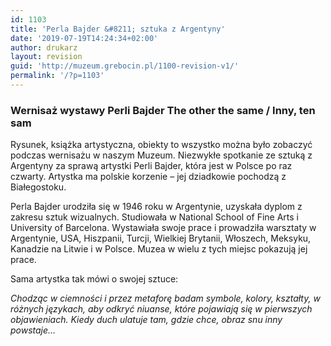 ```yaml
---
id: 1103
title: 'Perla Bajder &#8211; sztuka z Argentyny'
date: '2019-07-19T14:24:34+02:00'
author: drukarz
layout: revision
guid: 'http://muzeum.grebocin.pl/1100-revision-v1/'
permalink: '/?p=1103'
---
```


### Wernisaż wystawy Perli Bajder The other the same / Inny, ten sam

Rysunek, książka artystyczna, obiekty to wszystko można było zobaczyć podczas wernisażu w naszym Muzeum. Niezwykłe spotkanie ze sztuką z Argentyny za sprawą artystki Perli Bajder, która jest w Polsce po raz czwarty. Artystka ma polskie korzenie – jej dziadkowie pochodzą z Białegostoku.

Perla Bajder urodziła się w 1946 roku w Argentynie, uzyskała dyplom z zakresu sztuk wizualnych. Studiowała w National School of Fine Arts i University of Barcelona. Wystawiała swoje prace i prowadziła warsztaty w Argentynie, USA, Hiszpanii, Turcji, Wielkiej Brytanii, Włoszech, Meksyku, Kanadzie na Litwie i w Polsce. Muzea w wielu z tych miejsc pokazują jej prace.

Sama artystka tak mówi o swojej sztuce:

*Chodząc w ciemności i przez metaforę badam symbole, kolory, kształty, w różnych językach, aby odkryć niuanse, które pojawiają się w pierwszych objawieniach. Kiedy duch ulatuje tam, gdzie chce, obraz snu inny powstaje…*